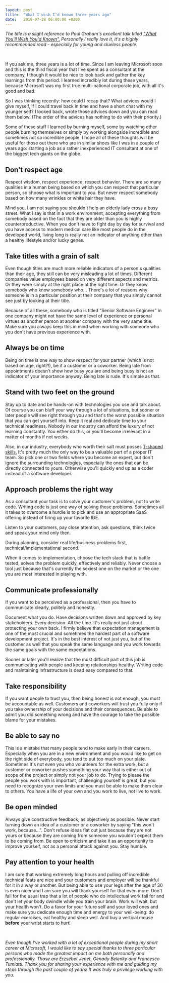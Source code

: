 ```yaml
---
layout: post
title:  "What I wish I'd known three years ago"
date:   2019-07-28 06:00:00 +0200
---
```


*The title is a slight reference to Paul Graham's excellent talk titled ["What You'll Wish You'd Known".][pg-talk] Personally I really love it, it's a highly recommended read - especially for young and clueless people.*

<br/>

If you ask me, three years is a lot of time. Since I am leaving Microsoft soon and this is the third fiscal year that I've spent as a consultant at the company, I though it would be nice to look back and gather the key learnings from this period. I learned incredibly lot during these years, because Microsoft was my first true multi-national corporate job, with all it's good and bad.

So I was thinking recently: how could I recap that? What advices would I give myself, if I could travel back in time and have a short chat with my younger self? I looked back, wrote those advices down and you can read them below. (The order of the advices has nothing to do with their priority.)

Some of these stuff I learned by burning myself, some by watching other people burning themselves or simply by working alongside  incredible and sometimes not so incredible people. I hope all of these thoughts will be useful for those out there who are in similar shoes like I was in a couple of years ago: starting a job as a rather inexperienced IT consultant at one of the biggest tech giants on the globe.

## Don't respect age

Respect wisdom, respect experience, respect behavior. There are so many qualities in a human being based on which you can respect that particular person, so choose what is important to you. But never respect somebody based on how many wrinkles or white hair they have.

Mind you, I am not saying you shouldn't help an elderly lady cross a busy street. What I say is that in a work environment, accepting everything from somebody based on the fact that they are older than you is highly counterproductive. When you don't have to fight day by day for survival and you have access to modern medical care like most people do in the developed world, living long is really not an indicator of anything other than a healthy lifestyle and/or lucky genes.

## Take titles with a grain of salt

Even though titles are much more reliable indicators of a person's qualities than their age, they still can be very misleading a lot of times. Different companies value employees based on very different aspects and metrics. Or they were simply at the right place at the right time. Or they know somebody who know somebody who… There's a lot of reasons why someone is in a particular position at their company that you simply cannot see just by looking at their title.

Because of all these, somebody who is titled "Senior Software Engineer" in one company might not have the same level of experience or personal virtues as another person at another company with the very same title. Make sure you always keep this in mind when working with someone who you don't have previous experience with.

## Always be on time

Being on time is one way to show respect for your partner (which is not based on age, right?!), be it a customer or a coworker. Being late from appointments doesn't show how busy you are and being busy is not an indicator of your importance anyway. Being late is rude. It's simple as that.

## Stand with two feet on the ground

Stay up to date and be hands-on with technologies you use and talk about. Of course you can bluff your way through a lot of situations, but sooner or later people will see right through you and that's the worst possible situation that you can get yourself into. Keep it real and dedicate time to your technical readiness. Nobody in our industry can afford the luxury of not learning constantly. You either do this, or you'll become irrelevant in a matter of months if not weeks.

Also, in our industry, everybody who worth their salt must posses [T-shaped skills.][t-shape] It's pretty much the only way to be a valuable part of a proper IT team. So pick one or two fields where you become an expert, but don't ignore the surrounding technologies, especially the ones that can be directly connected to yours. Otherwise you'll quickly end up as a coder instead of a software developer.

## Approach problems the right way

As a consultant your task is to solve your customer's problem, not to write code. Writing code is just one way of solving those problems. Sometimes all it takes to overcome a hurdle is to pick and use an appropriate SaaS offering instead of firing up your favorite IDE.

Listen to your customers, pay close attention, ask questions, think twice and speak your mind only then.

During planning, consider real life/business problems first, technical/implementational second.

When it comes to implementation, choose the tech stack that is battle tested, solves the problem quickly, effectively and reliably. Never choose a tool just because that's currently the sexiest one on the market or the one you are most interested in playing with.

## Communicate professionally

If you want to be perceived as a professional, then you have to communicate clearly, politely and honestly.

Document what you do. Have decisions written down and approved by key stakeholders. Every decision. All the time. It's really not just about protecting your own back. I firmly believe that expectation management is one of the most crucial and sometimes the hardest part of a software development project. It's in the best interest of not just you, but of the customer as well that you speak the same language and you work towards the same goals with the same expectations.

Sooner or later you'll realize that the most difficult part of this job is communicating with people and keeping relationships healthy. Writing code and maintaining infrastructure is dead easy compared to that.

## Take responsibility

If you want people to trust you, then being honest is not enough, you must be accountable as well. Customers and coworkers will trust you fully only if you take ownership of your decisions and their consequences. Be able to admit you did something wrong and have the courage to take the possible blame for your mistakes.

## Be able to say no

This is a mistake that many people tend to make early in their careers. Especially when you are in a new environment and you would like to get on the right side of everybody, you tend to put too much on your plate. Sometimes it's not even you who volunteers for the extra work, but a customer or coworker pushes something your way that is either out of scope of the project or simply not your job to do. Trying to please the people you work with is important, challenging yourself is great, but you need to recognize your own limits and you must be able to make them clear to others. You have a life of your own and you work to live, not live to work.

## Be open minded

Always give constructive feedback, as objectively as possible. Never start turning down an idea of a customer or a coworker by saying "this won't work, because…". Don't refuse ideas flat out just because they are not yours or because they are coming from someone you wouldn't expect them to be coming from. Be open to criticism and take it as an opportunity to improve yourself, not as a personal attack against you. Stay humble.

## Pay attention to your health

I am sure that working extremely long hours and pulling off incredible technical feats are nice and your customers and employer will be thankful for it in a way or another. But being able to use your legs after the age of 30 is even nicer and I am sure you will thank yourself for that even more. Don't fall for the usual trap that a lot of people who do intellectual work fall for and don't let your body dwindle while you train your brain. Work will wait, but your health won't. Do a favor for your future self and your loved ones and make sure you dedicate enough time and energy to your well-being: do regular exercises, eat healthy and sleep well. And buy a vertical mouse **before** your wrist starts to hurt!

<br/>

*Even though I've worked with a lot of exceptional people during my short career at Microsoft, I would like to say special thanks to three particular persons who made the greatest impact on me both personally and professionally. Those are Erzsébet Jenet, Genady Belenky and Francesco Tumiatti. Thank you for sharing your experience with me and guiding my steps through the past couple of years! It was truly a privilege working with you.*

[pg-talk]: http://paulgraham.com/hs.html
[t-shape]: https://en.wikipedia.org/wiki/T-shaped_skills